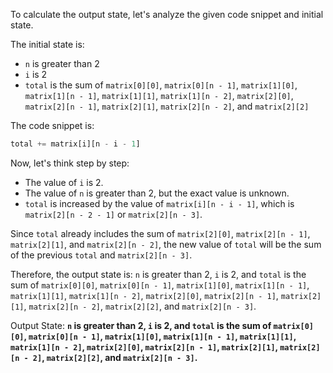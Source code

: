 To calculate the output state, let's analyze the given code snippet and initial state.

The initial state is:
- `n` is greater than 2
- `i` is 2
- `total` is the sum of `matrix[0][0]`, `matrix[0][n - 1]`, `matrix[1][0]`, `matrix[1][n - 1]`, `matrix[1][1]`, `matrix[1][n - 2]`, `matrix[2][0]`, `matrix[2][n - 1]`, `matrix[2][1]`, `matrix[2][n - 2]`, and `matrix[2][2]`

The code snippet is:
```python
total += matrix[i][n - i - 1]
```

Now, let's think step by step:
- The value of `i` is 2.
- The value of `n` is greater than 2, but the exact value is unknown.
- `total` is increased by the value of `matrix[i][n - i - 1]`, which is `matrix[2][n - 2 - 1]` or `matrix[2][n - 3]`.

Since `total` already includes the sum of `matrix[2][0]`, `matrix[2][n - 1]`, `matrix[2][1]`, and `matrix[2][n - 2]`, the new value of `total` will be the sum of the previous `total` and `matrix[2][n - 3]`.

Therefore, the output state is: `n` is greater than 2, `i` is 2, and `total` is the sum of `matrix[0][0]`, `matrix[0][n - 1]`, `matrix[1][0]`, `matrix[1][n - 1]`, `matrix[1][1]`, `matrix[1][n - 2]`, `matrix[2][0]`, `matrix[2][n - 1]`, `matrix[2][1]`, `matrix[2][n - 2]`, `matrix[2][2]`, and `matrix[2][n - 3]`.

Output State: **`n` is greater than 2, `i` is 2, and `total` is the sum of `matrix[0][0]`, `matrix[0][n - 1]`, `matrix[1][0]`, `matrix[1][n - 1]`, `matrix[1][1]`, `matrix[1][n - 2]`, `matrix[2][0]`, `matrix[2][n - 1]`, `matrix[2][1]`, `matrix[2][n - 2]`, `matrix[2][2]`, and `matrix[2][n - 3]`.**